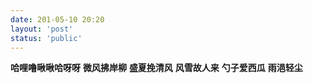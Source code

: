 ```yaml
---
date: 201-05-10 20:20
layout: 'post'
status: 'public'
---
```


**哈哩噜啾啾哈呀呀**
**微风拂岸柳**
**盛夏挽清风**
**风雪故人来**
**勺子爱西瓜**
**雨浥轻尘**

